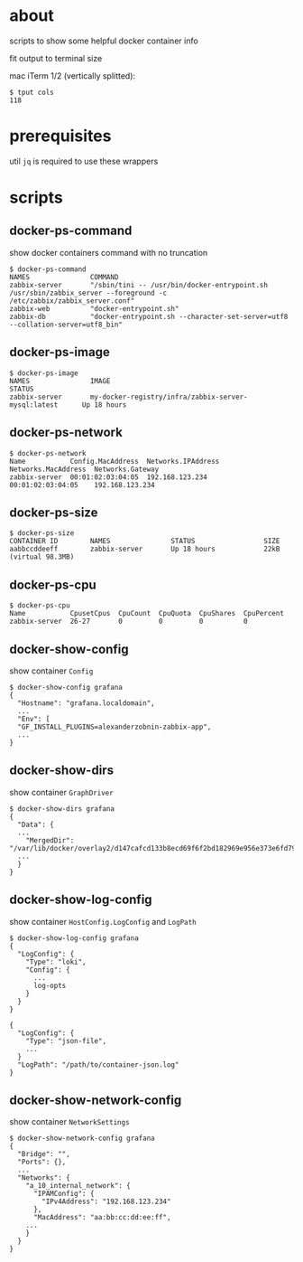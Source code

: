 # about

scripts to show some helpful docker container info

fit output to terminal size

mac iTerm 1/2 (vertically splitted):
```
$ tput cols
118
```

# prerequisites
util `jq` is required to use these wrappers

# scripts

## docker-ps-command
show docker containers command with no truncation
```
$ docker-ps-command
NAMES               COMMAND
zabbix-server       "/sbin/tini -- /usr/bin/docker-entrypoint.sh /usr/sbin/zabbix_server --foreground -c /etc/zabbix/zabbix_server.conf"
zabbix-web          "docker-entrypoint.sh"
zabbix-db           "docker-entrypoint.sh --character-set-server=utf8 --collation-server=utf8_bin"
```

## docker-ps-image
```
$ docker-ps-image
NAMES               IMAGE                                                    STATUS
zabbix-server       my-docker-registry/infra/zabbix-server-mysql:latest      Up 18 hours
```

## docker-ps-network
```
$ docker-ps-network
Name           Config.MacAddress  Networks.IPAddress  Networks.MacAddress  Networks.Gateway
zabbix-server  00:01:02:03:04:05  192.168.123.234     00:01:02:03:04:05    192.168.123.234
```

## docker-ps-size
```
$ docker-ps-size
CONTAINER ID        NAMES               STATUS                 SIZE
aabbccddeeff        zabbix-server       Up 18 hours            22kB (virtual 98.3MB)
```

## docker-ps-cpu
```
$ docker-ps-cpu
Name           CpusetCpus  CpuCount  CpuQuota  CpuShares  CpuPercent
zabbix-server  26-27       0         0         0          0
```

## docker-show-config
show container `Config`
```
$ docker-show-config grafana
{
  "Hostname": "grafana.localdomain",
  ...
  "Env": [
  "GF_INSTALL_PLUGINS=alexanderzobnin-zabbix-app",
  ...
}
```

## docker-show-dirs
show container `GraphDriver`
```
$ docker-show-dirs grafana
{
  "Data": {
  ...
    "MergedDir": "/var/lib/docker/overlay2/d147cafcd133b8ecd69f6f2bd182969e956e373e6fd794cce536ef51496058d7/merged",
  ...
  }
}
```

## docker-show-log-config
show container `HostConfig.LogConfig` and `LogPath`
```
$ docker-show-log-config grafana
{
  "LogConfig": {
    "Type": "loki",
    "Config": {
      ...
      log-opts
    }
  }
}

{
  "LogConfig": {
    "Type": "json-file",
    ...
  }
  "LogPath": "/path/to/container-json.log"
}
```

## docker-show-network-config
show container `NetworkSettings`
```
$ docker-show-network-config grafana
{
  "Bridge": "",
  "Ports": {},
  ...
  "Networks": {
    "a_10_internal_network": {
      "IPAMConfig": {
        "IPv4Address": "192.168.123.234"
      },
      "MacAddress": "aa:bb:cc:dd:ee:ff",
    ...
    }
  }
}
```

